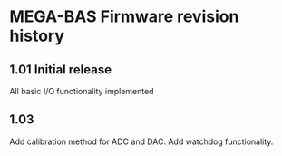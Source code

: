 # MEGA-BAS Firmware revision history

## 1.01 Initial release 
All basic I/O functionality implemented 

## 1.03 
Add calibration method for ADC and DAC.
Add watchdog functionality.